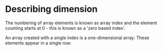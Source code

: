 # Describing dimension

The numbering of array elements is known as array index and the element counting starts at 0 - this is known as a 'zero based index'.

An array created with a single index is a one-dimensional array: These elements appear in a single row:

<br>
